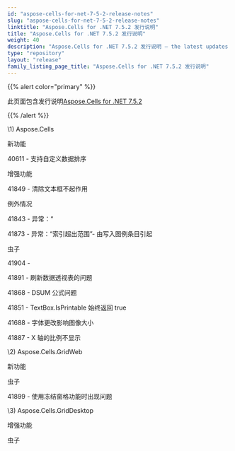 ```yaml
---
id: "aspose-cells-for-net-7-5-2-release-notes"
slug: "aspose-cells-for-net-7-5-2-release-notes"
linktitle: "Aspose.Cells for .NET 7.5.2 发行说明"
title: "Aspose.Cells for .NET 7.5.2 发行说明"
weight: 40
description: "Aspose.Cells for .NET 7.5.2 发行说明 – the latest updates and fixes."
type: "repository"
layout: "release"
family_listing_page_title: "Aspose.Cells for .NET 7.5.2 发行说明"
---
```

{{% alert color="primary" %}} 

此页面包含发行说明[Aspose.Cells for .NET 7.5.2](https://releases.aspose.com/cells/net/new-releases/aspose.cells-for-.net-7.5.2/)

{{% /alert %}} 

\1) Aspose.Cells 

新功能

40611 - 支持自定义数据排序

增强功能

41849 - 清除文本框不起作用

例外情况

41843 - 异常：“

 41873 - 异常：“索引超出范围”- 由写入图例条目引起

虫子

41904 - 

41891 - 刷新数据透视表的问题

41868 - DSUM 公式问题

41851 - TextBox.IsPrintable 始终返回 true

 41688 - 字体更改影响图像大小

41887 - X 轴的比例不显示

\2) Aspose.Cells.GridWeb

新功能

虫子

41899 - 使用冻结窗格功能时出现问题



\3) Aspose.Cells.GridDesktop



增强功能

虫子



